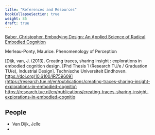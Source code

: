 ```yaml
---
title: "References and Resources"
bookCollapseSection: true
weight: 85
draft: true
---
```



[Baber, Christopher. Embodying Design: An Applied Science of Radical Embodied Cognition](https://mitpress.mit.edu/9780262543781/embodying-design/)

Merleau-Ponty, Maurice. Phenomenology of Perception

[Dijk, van, J. (2013). Creating traces, sharing insight : explorations in embodied cognition design. [Phd Thesis 1 (Research TU/e / Graduation TU/e), Industrial Design]. Technische Universiteit Eindhoven. https://doi.org/10.6100/IR759609](https://research.tue.nl/en/publications/creating-traces-sharing-insight-explorations-in-embodied-cognitio)
https://research.tue.nl/en/publications/creating-traces-sharing-insight-explorations-in-embodied-cognitio

## People

- [Van Dijk, Jelle](http://www.jellevandijk.org/publications/)
- 


